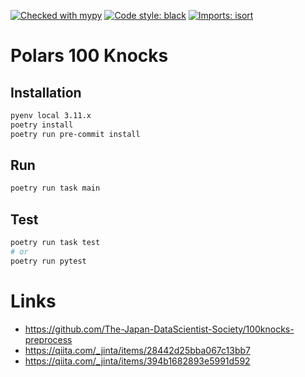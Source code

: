 [![Checked with mypy](https://www.mypy-lang.org/static/mypy_badge.svg)](https://mypy-lang.org/)
[![Code style: black](https://img.shields.io/badge/code%20style-black-000000.svg)](https://github.com/psf/black)
[![Imports: isort](https://img.shields.io/badge/%20imports-isort-%231674b1?style=flat&labelColor=ef8336)](https://pycqa.github.io/isort/)

# Polars 100 Knocks
## Installation
```sh
pyenv local 3.11.x
poetry install
poetry run pre-commit install
```
## Run
```sh
poetry run task main
```
## Test
```sh
poetry run task test
# or
poetry run pytest
```

# Links
- https://github.com/The-Japan-DataScientist-Society/100knocks-preprocess
- https://qiita.com/_jinta/items/28442d25bba067c13bb7
- https://qiita.com/_jinta/items/394b1682893e5991d592
